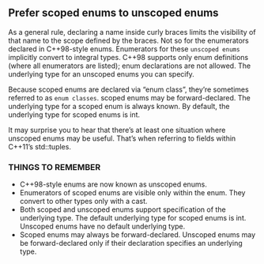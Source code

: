 ## Prefer scoped enums to unscoped enums
As a general rule, declaring a name inside curly braces limits the visibility of that name to the scope defined by the braces. Not so for the enumerators declared in C++98-style enums. Enumerators for these `unscoped enums` implicitly convert to integral types. C++98 supports only enum definitions (where all enumerators are listed); enum declarations are not allowed. The underlying type for an unscoped enums you can specify.

Because scoped enums are declared via “enum class”, they’re sometimes referred to as `enum classes`. scoped enums may be forward-declared. The underlying type for a scoped enum is always known. By default, the underlying type for scoped enums is int.

It may surprise you to hear that there’s at least one situation where unscoped enums may be useful. That’s when referring to fields within C++11’s std::tuples.
### THINGS TO REMEMBER
* C++98-style enums are now known as unscoped enums.
* Enumerators of scoped enums are visible only within the enum. They convert to other types only with a cast.
* Both scoped and unscoped enums support specification of the underlying type. The default underlying type for scoped enums is int. Unscoped enums have no default underlying type.
* Scoped enums may always be forward-declared. Unscoped enums may be forward-declared only if their declaration specifies an underlying type.